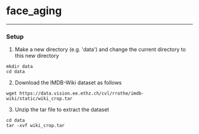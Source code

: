 # face_aging

***

### Setup

1. Make a new directory (e.g. 'data') and change the current directory to this new directory

```
mkdir data
cd data
```

2. Download the IMDB-Wiki dataset as follows

```
wget https://data.vision.ee.ethz.ch/cvl/rrothe/imdb-wiki/static/wiki_crop.tar
```

3. Unzip the tar file to extract the dataset

 ```
 cd data
 tar -xvf wiki_crop.tar
 ```
